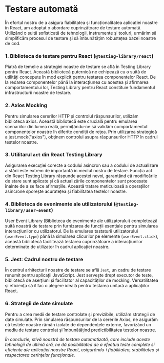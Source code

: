# Testare automată

În efortul nostru de a asigura fiabilitatea și funcționalitatea aplicației noastre în React, am adoptat o abordare cuprinzătoare de testare automată. Utilizând o suită sofisticată de tehnologii, instrumente și tooluri, urmărim să simplificăm procesul de testare și să îmbunătățim robustețea bazei noastre de cod.

### 1. Biblioteca de testare pentru React (`@testing-library/react`)

Piatră de temelie a strategiei noastre de testare se află în Testing Library pentru React. Această bibliotecă puternică ne echipează cu o suită de utilități concepute în mod explicit pentru testarea componentelor React. De la redarea componentelor până la interacțiunea cu acestea și afirmarea comportamentului lor, Testing Library pentru React constituie fundamentul infrastructurii noastre de testare.

### 2. Axios Mocking

Pentru simularea cererilor HTTP și controlul răspunsurilor, utilizăm biblioteca axios. Această bibliotecă este crucială pentru emularea scenariilor din lumea reală, permițându-ne să validăm comportamentul componentelor noastre în diferite condiții de rețea. Prin utilizarea strategică a jest.mock("axios"), obținem controlul asupra răspunsurilor HTTP în cadrul testelor noastre.

### 3. Utilitarul `act` din React Testing Library

Asigurarea execuției corecte a codului asincron sau a codului de actualizare a stării este extrem de importantă în mediul nostru de testare. Funcția act din React Testing Library răspunde acestei nevoi, garantând că modificările de stare sunt aplicate și că actualizările componentelor sunt procesate înainte de a se face afirmațiile. Această tratare meticuloasă a operațiilor asincrone sporește acuratețea și fiabilitatea testelor noastre.

### 4. Biblioteca de evenimente ale utilizatorului (`@testing-library/user-event`)

User Event Library (Biblioteca de evenimente ale utilizatorului) completează suită noastră de testare prin furnizarea de funcții esențiale pentru simularea interacțiunilor cu utilizatorul. De la emularea tastaturii utilizatorului (`userEvent.type`) până la simularea clicurilor pe elemente (`userEvent.click`), această bibliotecă facilitează testarea cuprinzătoare a interacțiunilor determinate de utilizator în cadrul aplicației noastre.

### 5. Jest: Cadrul nostru de testare

În centrul arhitecturii noastre de testare se află `Jest`, un cadru de testare renumit pentru aplicații JavaScript. Jest servește drept executor de teste, bibliotecă de aserțiuni și facilitator al capacităților de mocking. Versatilitatea și eficiența să îl fac o alegere ideală pentru testarea unitară a aplicațiilor React.

### 6. Strategii de date simulate

Pentru a crea medii de testare controlate și previzibile, utilizăm strategii de date simulate. Prin simularea răspunsurilor de la cererile Axios, ne asigurăm că testele noastre rămân izolate de dependențele externe, favorizând un mediu de testare controlat și îmbunătățind predictibilitatea testelor noastre.

*În concluzie, stivă noastră de testare automatizată, care include aceste tehnologii de ultimă oră, ne dă posibilitatea de a efectua teste complete și eficiente ale aplicației noastre React, asigurându-i fiabilitatea, stabilitatea și respectarea cerințelor funcționale.*
